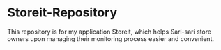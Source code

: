 # Storeit-Repository
This repository is for my application Storeit, which helps Sari-sari store owners upon managing their monitoring process easier and convenient.
